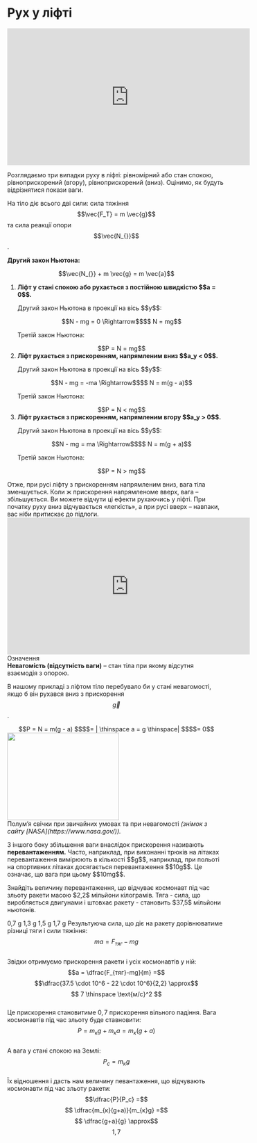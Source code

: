 # Рух у лiфтi

<div class="space"><div class="fluidMedia">
<iframe width="560" height="315" src="https://www.youtube.com/embed/ffDSJQCOd6I" frameborder="0" allowfullscreen></iframe>
</div></div>

Розглядаємо три випадки руху в лiфтi: рiвномiрний або стан спокою, рiвноприскорений (вгору), рiвноприскорений (вниз). Оцiнимо, як будуть вiдрiзнятися покази ваги.

На тiло дiє всього двi сили: сила тяжiння $$\vec{F_Т} = m \vec{g}$$ та сила реакцiї опори $$\vec{N_{}}$$.

<b>Другий закон Ньютона:</b>

<div class="space" align="center">$$\vec{N_{}} + m \vec{g} = m \vec{a}$$</div>

<ol>
<li>
<span class="p1"><b>Лiфт у станi спокою або рухається з постiйною швидкiстю $$a = 0$$.</b></span>

<p class="p3">Другий закон Ньютона в проекцiї на вісь $$y$$:</p>

<div class="space" align="center">$$N - mg = 0 \Rightarrow$$$$ N = mg$$</div>

Третiй закон Ньютона:

<div class="space" align="center">$$P = N = mg$$</div>
</li>
<li>
<span class="p1"><b>Лiфт рухається з прискоренням, напрямленим вниз $$a_y < 0$$.</b></span>

<p class="p3">Другий закон Ньютона в проекцiї на вісь $$y$$:</p>

<div class="center" align="center">$$N - mg = -ma \Rightarrow$$$$ N = m(g - a)$$</div>

Третiй закон Ньютона:

<div class="space" align="center">$$P = N < mg$$</div>
</li>

<li>
<span class="p1"><b>Лiфт рухається з прискоренням, напрямленим вгору $$a_y > 0$$.</b></span>

<p class="p3">Другий закон Ньютона в проекцiї на вісь $$y$$:</p>

<div class="space" align="center">$$N - mg = ma \Rightarrow$$$$ N = m(g + a)$$</div>

Третiй закон Ньютона:

<div class="space" align="center">$$P = N > mg$$</div>
</li>
</ol>

<div class="space">Отже, при русi лiфту з прискоренням напрямленим вниз, вага тiла зменшується. Коли ж прискорення напрямленоме вверх, вага – збiльшується. Ви можете вiдчути цi ефекти рухаючись у лiфтi. При початку руху вниз вiдчувається «легкiсть», а при русi вверх – навпаки, вас нiби притискає до пiдлоги.</div>

<div class="space"><div class="fluidMedia">
<iframe width="560" height="315" src="https://www.youtube.com/embed/SWZuvcR2R40" frameborder="0" allowfullscreen></iframe>
</div></div>

<div class="eoz-wrap">
<span class="eoz">Означення</span>
<div class="eoz-text">
<span class="p1"><b>Невагомiсть (вiдсутнiсть ваги)</b></span> – стан тiла при якому вiдсутня взаємодiя з опорою.
</div>
</div>

В нашому прикладi з лiфтом тiло перебувало би у станi невагомостi, якщо б вiн рухався вниз з прискорення $$\vec{g}$$.
<div class="space" align="center">$$P = N = m(g - a) $$$$= | \thinspace a = g \thinspace| $$$$= 0$$</div>

<div class="space"><img class="image" width="258" height="201" src="https://rawgit.com/chudaol/ed-era-book-physics/master/images/chapter_4/15.png"></div>

<div class="space">Полум’я свiчки при звичайних умовах та при невагомостi <i>(знiмок з сайту [NASA](https://www.nasa.gov/)).</i></div>

<p class="p3">З iншого боку збiльшення ваги внаслiдок прискорення називають <span class="p1"><b>перевантаженням.</b></span> Часто, наприклад, при виконаннi трюкiв на лiтаках перевантаження вимiрюють в кiлькостi $$g$$, наприклад, при польотi на спортивних лiтаках досягається перевантаження $$10g$$. Це означає, що вага при цьому $$10mg$$.</p>

<quiz correctLabel="correct!" incorrectLabel="incorrect!" checkLabel="check ansert">
<question>
<p>Знайдіть величину перевантаження, що відчуває космонавт під час зльоту ракети масою $2,2$ мільйони кілограмів. Тяга - сила, що виробляється двигунами і штовхає ракету - становить $37,5$ мільйони ньютонів.</p>
 
<answer>0,7 g</answer>
<answer>1,3 g</answer>
<answer>1,5 g</answer>
<answer correct>1,7 g</answer>
<explanation>
Результуюча сила, що діє на ракету дорівнюватиме різниці тяги і сили тяжіння: $$ma = F_{тяг} - mg$$
<br>
Звідки отримуємо прискорення ракети і усіх космонавтів у ній:
<br>
$$a = \dfrac{F_{тяг}-mg}{m} =$$$$\dfrac{37.5 \cdot 10^6 - 22 \cdot 10^6}{2,2} \approx$$$$ 7 \thinspace \text{м/с}^2 $$
<br>
Це прискорення становитиме $0,7$ прискорення вільного падіння. Вага космонавтів під час зльоту буде ставновити:
<br>
$$P = m_{к}g + m_{к}a= m_{к}(g + a)$$
<br>
А вага у стані спокою на Землі: $$P_c = m_{к}g$$
<br>
Їх відношення і дасть нам величину певантаження, що відчувають космонавти під час зльоту ракети:
<br>
$$\dfrac{P}{P_c} =$$$$ \dfrac{m_{к}(g+a)}{m_{к}g} =$$$$ \dfrac{g+a}{g} \approx$$$$ 1,7$$
</explanation>
</question>
</quiz>